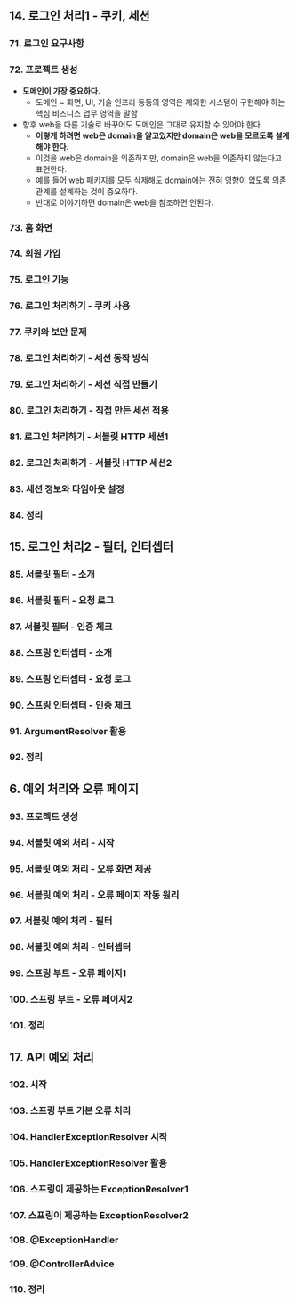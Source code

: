 ## 14. 로그인 처리1 - 쿠키, 세션

### 71. 로그인 요구사항

### 72. 프로젝트 생성

- **도메인이 가장 중요하다.**
  - 도메인 = 화면, UI, 기술 인프라 등등의 영역은 제외한 시스템이 구현해야 하는 핵심 비즈니스 업무 영역을 말함
- 향후 web을 다른 기술로 바꾸어도 도메인은 그대로 유지할 수 있어야 한다.
  - **이렇게 하려면 web은 domain을 알고있지만 domain은 web을 모르도록 설계해야 한다.**
  - 이것을 web은 domain을 의존하지만, domain은 web을 의존하지 않는다고 표현한다.
  - 예를 들어 web 패키지를 모두 삭제해도 domain에는 전혀 영향이 없도록 의존관계를 설계하는 것이 중요하다.
  - 반대로 이야기하면 domain은 web을 참조하면 안된다.

### 73. 홈 화면

### 74. 회원 가입

### 75. 로그인 기능

### 76. 로그인 처리하기 - 쿠키 사용

### 77. 쿠키와 보안 문제

### 78. 로그인 처리하기 - 세션 동작 방식

### 79. 로그인 처리하기 - 세션 직접 만들기

### 80. 로그인 처리하기 - 직접 만든 세션 적용

### 81. 로그인 처리하기 - 서블릿 HTTP 세션1

### 82. 로그인 처리하기 - 서블릿 HTTP 세션2

### 83. 세션 정보와 타임아웃 설정

### 84. 정리

## 15. 로그인 처리2 - 필터, 인터셉터

### 85. 서블릿 필터 - 소개

### 86. 서블릿 필터 - 요청 로그

### 87. 서블릿 필터 - 인증 체크

### 88. 스프링 인터셉터 - 소개

### 89. 스프링 인터셉터 - 요청 로그

### 90. 스프링 인터셉터 - 인증 체크

### 91. ArgumentResolver 활용

### 92. 정리

## 6. 예외 처리와 오류 페이지

### 93. 프로젝트 생성

### 94. 서블릿 예외 처리 - 시작

### 95. 서블릿 예외 처리 - 오류 화면 제공

### 96. 서블릿 예외 처리 - 오류 페이지 작동 원리

### 97. 서블릿 예외 처리 - 필터

### 98. 서블릿 예외 처리 - 인터셉터

### 99. 스프링 부트 - 오류 페이지1

### 100. 스프링 부트 - 오류 페이지2

### 101. 정리

## 17. API 예외 처리

### 102. 시작

### 103. 스프링 부트 기본 오류 처리

### 104. HandlerExceptionResolver 시작

### 105. HandlerExceptionResolver 활용

### 106. 스프링이 제공하는 ExceptionResolver1

### 107. 스프링이 제공하는 ExceptionResolver2

### 108. @ExceptionHandler

### 109. @ControllerAdvice

### 110. 정리
